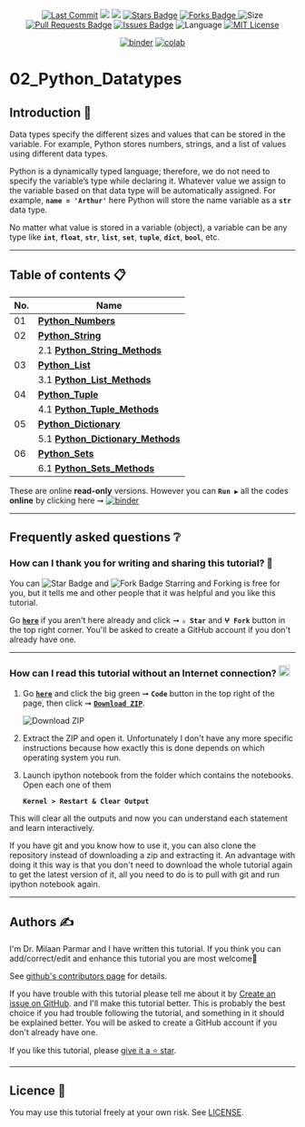 <p align="center"> 
<a href="https://github.com/milaan9"><img src="https://img.shields.io/static/v1?logo=github&label=maintainer&message=milaan9&color=ff3300" alt="Last Commit"/></a> 
<!--<img src="https://badges.pufler.dev/created/milaan9/02_Python_Datatypes" alt="Created"/>-->
<!--<a href="https://github.com/milaan9/02_Python_Datatypes/graphs/commit-activity"><img src="https://img.shields.io/github/last-commit/milaan9/02_Python_Datatypes.svg?colorB=ff8000&style=flat" alt="Last Commit"/> </a>-->
<a href="https://github.com/milaan9/02_Python_Datatypes/pulse" alt="Activity"><img src="https://img.shields.io/github/commit-activity/m/milaan9/02_Python_Datatypes.svg?colorB=teal&style=flat" /></a> 
<a href="https://hits.seeyoufarm.com"><img src="https://hits.seeyoufarm.com/api/count/incr/badge.svg?url=https%3A%2F%2Fgithub.com%2Fmilaan9%2F02_Python_Datatypes&count_bg=%231DC92C&title_bg=%23555555&icon=&icon_color=%23E7E7E7&title=views&edge_flat=false"/></a>
<a href="https://github.com/milaan9/02_Python_Datatypes/stargazers"><img src="https://img.shields.io/github/stars/milaan9/02_Python_Datatypes.svg?colorB=1a53ff" alt="Stars Badge"/></a>
<a href="https://github.com/milaan9/02_Python_Datatypes/network/members"><img src="https://img.shields.io/github/forks/milaan9/02_Python_Datatypes" alt="Forks Badge"/> </a>
<img src="https://img.shields.io/github/repo-size/milaan9/02_Python_Datatypes.svg?colorB=CC66FF&style=flat" alt="Size"/>
<a href="https://github.com/milaan9/02_Python_Datatypes/pulls"><img src="https://img.shields.io/github/issues-pr/milaan9/02_Python_Datatypes.svg?colorB=yellow&style=flat" alt="Pull Requests Badge"/></a>
<a href="https://github.com/milaan9/02_Python_Datatypes/issues"><img src="https://img.shields.io/github/issues/milaan9/02_Python_Datatypes.svg?colorB=yellow&style=flat" alt="Issues Badge"/></a>
<img src="https://img.shields.io/github/languages/top/milaan9/02_Python_Datatypes.svg?colorB=996600&style=flat" alt="Language"/></a> 
<a href="https://github.com/milaan9/02_Python_Datatypes/blob/main/LICENSE"><img src="https://img.shields.io/badge/License-MIT-blueviolet.svg" alt="MIT License"/></a>
</p> 

<p align="center"> 
<a href="https://mybinder.org/v2/gh/milaan9/02_Python_Datatypes/HEAD"><img src="https://mybinder.org/badge_logo.svg" alt="binder"/></a>
<a href="https://githubtocolab.com/milaan9/02_Python_Datatypes"><img src="https://colab.research.google.com/assets/colab-badge.svg" alt="colab"/></a>    
</p> 


# 02_Python_Datatypes 

## Introduction 👋

Data types specify the different sizes and values that can be stored in the variable. For example, Python stores numbers, strings, and a list of values using different data types.

Python is a dynamically typed language; therefore, we do not need to specify the variable’s type while declaring it. Whatever value we assign to the variable based on that data type will be automatically assigned. For example, **`name = 'Arthur'`** here Python will store the name variable as a **`str`** data type.

No matter what value is stored in a variable (object), a variable can be any type like **`int`**, **`float`**, **`str`**, **`list`**, **`set`**, **`tuple`**, **`dict`**, **`bool`**, etc.

---

## Table of contents 📋

| **No.** | **Name** | 
| ------- | -------- | 
| 01 | **[Python_Numbers](https://github.com/milaan9/02_Python_Datatypes/blob/main/001_Python_Numbers.ipynb)** |
| 02 | **[Python_String](https://github.com/milaan9/02_Python_Datatypes/blob/main/002_Python_String.ipynb)** |
|    | 2.1 **[Python_String_Methods](https://github.com/milaan9/02_Python_Datatypes/tree/main/002_Python_String_Methods)** |
| 03 | **[Python_List](https://github.com/milaan9/02_Python_Datatypes/blob/main/003_Python_List.ipynb)** |
|    | 3.1 **[Python_List_Methods](https://github.com/milaan9/02_Python_Datatypes/tree/main/003_Python_List_Methods)** |
| 04 | **[Python_Tuple](https://github.com/milaan9/02_Python_Datatypes/blob/main/004_Python_Tuple.ipynb)** |
|    | 4.1 **[Python_Tuple_Methods](https://github.com/milaan9/02_Python_Datatypes/tree/main/004_Python_Tuple_Methods)** |
| 05 | **[Python_Dictionary](https://github.com/milaan9/02_Python_Datatypes/blob/main/005_Python_Dictionary.ipynb)** |
|    | 5.1 **[Python_Dictionary_Methods](https://github.com/milaan9/02_Python_Datatypes/tree/main/005_Python_Dictionary_Methods)** |
| 06 | **[Python_Sets](https://github.com/milaan9/02_Python_Datatypes/blob/main/006_Python_Sets.ipynb)** |
|    | 6.1 **[Python_Sets_Methods](https://github.com/milaan9/02_Python_Datatypes/tree/main/006_Python_Sets_Methods)** |

These are online **read-only** versions. However you can **`Run ▶`**  all the codes **online** by clicking here ➞ <a href="https://mybinder.org/v2/gh/milaan9/02_Python_Datatypes/HEAD"><img src="https://mybinder.org/badge_logo.svg" alt="binder"/></a>

---

## Frequently asked questions ❔

### How can I thank you for writing and sharing this tutorial? 🌷

You can <img src="https://img.shields.io/static/v1?label=%E2%AD%90 Star &message=if%20useful&style=style=flat&color=blue" alt="Star Badge"/> and <img src="https://img.shields.io/static/v1?label=%E2%B5%96 Fork &message=if%20useful&style=style=flat&color=blue" alt="Fork Badge"/> Starring and Forking is free for you, but it tells me and other people that it was helpful and you like this tutorial.

Go [**`here`**](https://github.com/milaan9/02_Python_Datatypes) if you aren't here already and click ➞ **`✰ Star`** and **`ⵖ Fork`** button in the top right corner. You'll be asked to create a GitHub account if you don't already have one.

---

### How can I read this tutorial without an Internet connection? <img alt="GIF" src="https://github.com/TheDudeThatCode/TheDudeThatCode/blob/master/Assets/hmm.gif" width="20" />

1. Go [**`here`**](https://github.com/milaan9/02_Python_Datatypes) and click the big green ➞ **`Code`** button in the top right of the page, then click ➞ [**`Download ZIP`**](https://github.com/milaan9/02_Python_Datatypes/archive/refs/heads/main.zip).

    ![Download ZIP](img/dnld_rep.png) 

2. Extract the ZIP and open it. Unfortunately I don't have any more specific instructions because how exactly this is done depends on which operating system you run.
    
3. Launch ipython notebook from the folder which contains the notebooks. Open each one of them
  
    **`Kernel > Restart & Clear Output`**
    
This will clear all the outputs and now you can understand each statement and learn interactively.

If you have git and you know how to use it, you can also clone the repository instead of downloading a zip and extracting it. An advantage with doing it this way is that you don't need to download the whole tutorial again to get the latest version of it, all you need to do is to pull with git and run ipython notebook again.

---

## Authors ✍️

I'm Dr. Milaan Parmar and I have written this tutorial. If you think you can add/correct/edit and enhance this tutorial you are most welcome🙏

See [github's contributors page](https://github.com/milaan9/02_Python_Datatypes/graphs/contributors) for details.

If you have trouble with this tutorial please tell me about it by [Create an issue on GitHub](https://github.com/milaan9/02_Python_Datatypes/issues/new). and I'll make this tutorial better. This is probably the best choice if you had trouble following the tutorial, and something in it should be explained better. You will be asked to create a GitHub account if you don't already have one.

If you like this tutorial, please [give it a ⭐ star](https://github.com/milaan9/02_Python_Datatypes).

---

## Licence 📜

You may use this tutorial freely at your own risk. See [LICENSE](./LICENSE).

